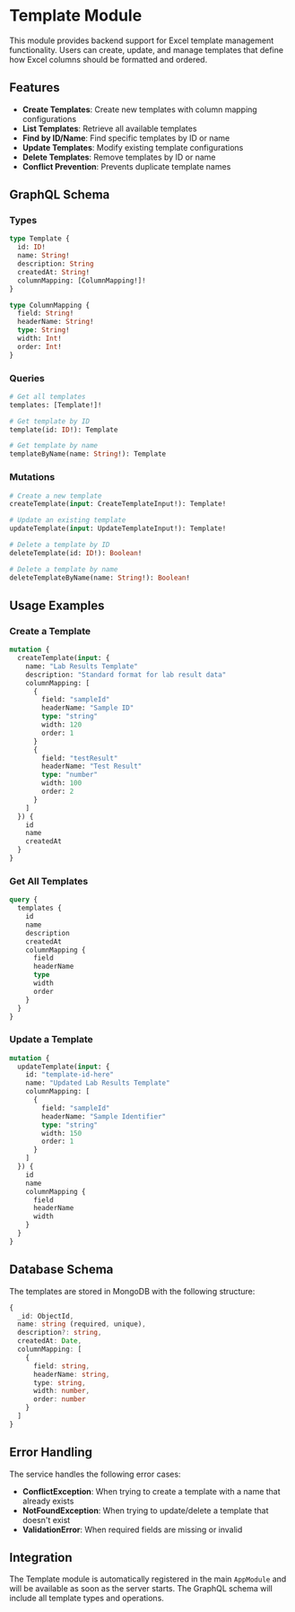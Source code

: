 # Template Module

This module provides backend support for Excel template management functionality. Users can create, update, and manage templates that define how Excel columns should be formatted and ordered.

## Features

- **Create Templates**: Create new templates with column mapping configurations
- **List Templates**: Retrieve all available templates
- **Find by ID/Name**: Find specific templates by ID or name
- **Update Templates**: Modify existing template configurations
- **Delete Templates**: Remove templates by ID or name
- **Conflict Prevention**: Prevents duplicate template names

## GraphQL Schema

### Types

```graphql
type Template {
  id: ID!
  name: String!
  description: String
  createdAt: String!
  columnMapping: [ColumnMapping!]!
}

type ColumnMapping {
  field: String!
  headerName: String!
  type: String!
  width: Int!
  order: Int!
}
```

### Queries

```graphql
# Get all templates
templates: [Template!]!

# Get template by ID
template(id: ID!): Template

# Get template by name
templateByName(name: String!): Template
```

### Mutations

```graphql
# Create a new template
createTemplate(input: CreateTemplateInput!): Template!

# Update an existing template
updateTemplate(input: UpdateTemplateInput!): Template!

# Delete a template by ID
deleteTemplate(id: ID!): Boolean!

# Delete a template by name
deleteTemplateByName(name: String!): Boolean!
```

## Usage Examples

### Create a Template

```graphql
mutation {
  createTemplate(input: {
    name: "Lab Results Template"
    description: "Standard format for lab result data"
    columnMapping: [
      {
        field: "sampleId"
        headerName: "Sample ID"
        type: "string"
        width: 120
        order: 1
      }
      {
        field: "testResult"
        headerName: "Test Result"
        type: "number"
        width: 100
        order: 2
      }
    ]
  }) {
    id
    name
    createdAt
  }
}
```

### Get All Templates

```graphql
query {
  templates {
    id
    name
    description
    createdAt
    columnMapping {
      field
      headerName
      type
      width
      order
    }
  }
}
```

### Update a Template

```graphql
mutation {
  updateTemplate(input: {
    id: "template-id-here"
    name: "Updated Lab Results Template"
    columnMapping: [
      {
        field: "sampleId"
        headerName: "Sample Identifier"
        type: "string"
        width: 150
        order: 1
      }
    ]
  }) {
    id
    name
    columnMapping {
      field
      headerName
      width
    }
  }
}
```

## Database Schema

The templates are stored in MongoDB with the following structure:

```typescript
{
  _id: ObjectId,
  name: string (required, unique),
  description?: string,
  createdAt: Date,
  columnMapping: [
    {
      field: string,
      headerName: string,
      type: string,
      width: number,
      order: number
    }
  ]
}
```

## Error Handling

The service handles the following error cases:

- **ConflictException**: When trying to create a template with a name that already exists
- **NotFoundException**: When trying to update/delete a template that doesn't exist
- **ValidationError**: When required fields are missing or invalid

## Integration

The Template module is automatically registered in the main `AppModule` and will be available as soon as the server starts. The GraphQL schema will include all template types and operations.
